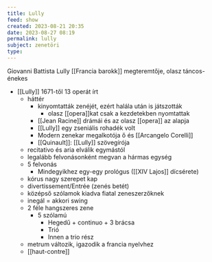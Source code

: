 ```yaml
---
title: Lully
feed: show
created: 2023-08-21 20:35
date: 2023-08-27 08:19
permalink: lully
subject: zenetöri
type: 
---
```


Giovanni Battista Lully
[[Francia barokk]] megteremtője, olasz táncos-énekes

- [[Lully]] 1671-től 13 operát írt
    -   háttér
        -   kinyomtatták zenéjét, ezért halála után is játszották
            -   olasz [[opera]]kat csak a kezdetekben nyomtattak
        -   [[Jean Racine]] drámái és az olasz [[opera]] az alapja
        -   [[Lully]] egy zseniális rohadék volt
        -   Modern zenekar megalkotója ő és [[Arcangelo Corelli]]
        -   [[Quinault]]: [[Lully]] szövegírója
    -   recitativo és aria elválik egymástól
    -   legalább felvonásonként megvan a hármas egység
    -   5 felvonás
        -   Mindegyikhez egy-egy prológus ([[XIV Lajos]] dícsérete)
    -   kórus nagy szerepet kap
    -   divertissement/Entrée (zenés betét)
    -   középső szólamok kiadva fiatal zeneszerzőknek
    -   inegál = akkori swing
    -   2 féle hangszeres zene
        -   5 szólamú
            -   Hegedű + continuo + 3 brácsa
            -   Trió
            -   Innen a trio rész
    -   metrum változik, igazodik a francia nyelvhez
    -   [[haut-contre]]